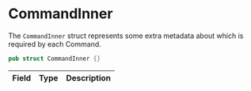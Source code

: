 # CommandInner

The `CommandInner` struct represents some extra metadata about which is required by each Command.

```rust
pub struct CommandInner {}
```

| Field | Type | Description |
| ----- | ---- | ----------- |
